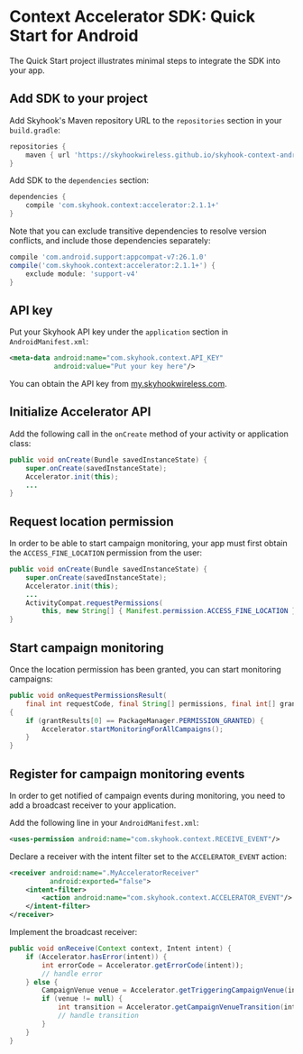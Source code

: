 # Context Accelerator SDK: Quick Start for Android

The Quick Start project illustrates minimal steps to integrate the SDK into your app.

## Add SDK to your project

Add Skyhook's Maven repository URL to the `repositories` section in your `build.gradle`:
```gradle
repositories {
    maven { url 'https://skyhookwireless.github.io/skyhook-context-android' }
}
```
Add SDK to the `dependencies` section:
```gradle
dependencies {
    compile 'com.skyhook.context:accelerator:2.1.1+'
}
```
Note that you can exclude transitive dependencies to resolve version conflicts, and include those dependencies separately:
```gradle
compile 'com.android.support:appcompat-v7:26.1.0'
compile('com.skyhook.context:accelerator:2.1.1+') {
    exclude module: 'support-v4'
}
```

## API key

Put your Skyhook API key under the `application` section in `AndroidManifest.xml`:
```xml
<meta-data android:name="com.skyhook.context.API_KEY"
           android:value="Put your key here"/>
```
You can obtain the API key from [my.skyhookwireless.com](https://my.skyhookwireless.com).

## Initialize Accelerator API

Add the following call in the `onCreate` method of your activity or application class:
```java
public void onCreate(Bundle savedInstanceState) {
    super.onCreate(savedInstanceState);
    Accelerator.init(this);
    ...
}
```
## Request location permission

In order to be able to start campaign monitoring, your app must first obtain
the `ACCESS_FINE_LOCATION` permission from the user:
```java
public void onCreate(Bundle savedInstanceState) {
    super.onCreate(savedInstanceState);
    Accelerator.init(this);
    ...
    ActivityCompat.requestPermissions(
        this, new String[] { Manifest.permission.ACCESS_FINE_LOCATION }, 0);
}
```

## Start campaign monitoring

Once the location permission has been granted, you can start monitoring campaigns:
```java
public void onRequestPermissionsResult(
    final int requestCode, final String[] permissions, final int[] grantResults)
{
    if (grantResults[0] == PackageManager.PERMISSION_GRANTED) {
        Accelerator.startMonitoringForAllCampaigns();
    }
}
```

## Register for campaign monitoring events

In order to get notified of campaign events during monitoring, you need to
add a broadcast receiver to your application.

Add the following line in your `AndroidManifest.xml`:
```xml
<uses-permission android:name="com.skyhook.context.RECEIVE_EVENT"/>
```

Declare a receiver with the intent filter set to the `ACCELERATOR_EVENT` action:
```xml
<receiver android:name=".MyAcceleratorReceiver"
          android:exported="false">
    <intent-filter>
        <action android:name="com.skyhook.context.ACCELERATOR_EVENT"/>
    </intent-filter>
</receiver>
```

Implement the broadcast receiver:
```java
public void onReceive(Context context, Intent intent) {
    if (Accelerator.hasError(intent)) {
        int errorCode = Accelerator.getErrorCode(intent));
        // handle error
    } else {
        CampaignVenue venue = Accelerator.getTriggeringCampaignVenue(intent);
        if (venue != null) {
            int transition = Accelerator.getCampaignVenueTransition(intent);
            // handle transition
        }
    }
}
```
